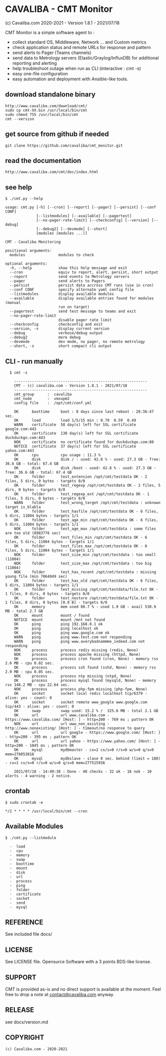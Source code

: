 CAVALIBA - CMT Monitor 
======================

(c) Cavaliba.com 2020-2021  - Version 1.8.1 - 2021/07/18


CMT Monitor is a simple software agent to :

* collect standard OS, Middleware, Network ... and Custom metrics
* check application status and remote URLs  for response and pattern
* send alerts to Pager (Teams channels)
* send data to Metrology servers (Elastic/Graylog/InfluxDB) for additional reporting and alerting
* help troubleshoot outage when run as CLI (interactive : cmt -s)
* easy one-file configuration
* easy automation and deployment with Ansible-like tools.


download standalone binary
--------------------------

    http://www.cavaliba.com/download/cmt/
    sudo cp cmt-XX.bin /usr/local/bin/cmt
    sudo chmod 755 /usr/local/bin/cmt
    cmt --version

get source from github if needed
---------------------------------

    git clone https://github.com/cavaliba/cmt_monitor.git

read the documentation
----------------------

    http://www.cavaliba.com/cmt/doc/index.html


see help
--------

    $ ./cmt.py --help

    usage: cmt.py [-h] [--cron] [--report] [--pager] [--persist] [--conf CONF]
                  [--listmodules] [--available] [--pagertest]
                  [--no-pager-rate-limit] [--checkconfig] [--version] [--debug]
                  [--debug2] [--devmode] [--short]
                  [modules [modules ...]]

    CMT - Cavaliba Monitoring

    positional arguments:
      modules               modules to check

    optional arguments:
      -h, --help            show this help message and exit
      --cron                equiv to report, alert, persist, short output
      --report              send events to Metrology servers
      --pager               send alerts to Pagers
      --persist             persist data accross CMT runs (use in cron)
      --conf CONF           specify alternate yaml config file
      --listmodules         display available modules
      --available           display available entries found for modules (manual
                            run on target)
      --pagertest           send test message to teams and exit
      --no-pager-rate-limit
                            disable pager rate limit
      --checkconfig         checkconfig and exit
      --version, -v         display current version
      --debug               verbose/debug output
      --debug2              more debug
      --devmode             dev mode, no pager, no remote metrology
      --short, -s           short compact cli output


CLI - run manually
------------------

      $ cmt -s

        ------------------------------------------------------------
        CMT - (c) cavaliba.com - Version 1.8.1 - 2021/07/18
        ------------------------------------------------------------
        cmt_group      :  cavaliba
        cmt_node       :  vmxupm2
        config file    :  /opt/cmt/conf.yml

        OK      boottime     boot : 0 days since last reboot - 20:36:47 sec.
        OK      load         load 1/5/15 min : 0.79  0.59  0.49
        WARN    certificate  58 day(s) left for SSL certificate google.com:443
        OK      certificate  130 day(s) left for SSL certificate duckduckgo.com:443
        NOK     certificate  no certificate found for duckduckgo.com:80
        NOTICE  certificate  37 day(s) left for SSL certificate yahoo.com:443
        OK      cpu          cpu usage : 11.3 %
        OK      disk         disk / - used: 42.8 % - used: 27.3 GB - free: 36.6 GB - total: 67.4 GB 
        OK      disk         disk /boot - used: 42.8 % - used: 27.3 GB - free: 36.6 GB - total: 67.4 GB 
        OK      folder       test_extension /opt/cmt/testdata OK - 2 files, 5 dirs, 0 bytes - targets 0/0
        OK      folder       test_regexp /opt/cmt/testdata OK - 2 files, 5 dirs, 0 bytes - targets 0/0
        OK      folder       test_regexp_ext /opt/cmt/testdata OK - 1 files, 5 dirs, 0 bytes - targets 0/0
        WARN    folder       test_wrong_target /opt/cmt/testdata : unknown target is_blabla
        OK      folder       test_hasfile /opt/cmt/testdata OK - 6 files, 5 dirs, 11004 bytes - targets 1/1
        OK      folder       test_age_min /opt/cmt/testdata OK - 6 files, 5 dirs, 11004 bytes - targets 1/1
        NOK     folder       test_age_max /opt/cmt/testdata : some files are too old (8983776 sec)
        OK      folder       test_files_min /opt/cmt/testdata OK - 6 files, 5 dirs, 11004 bytes - targets 1/1
        OK      folder       test_files_max /opt/cmt/testdata OK - 6 files, 5 dirs, 11004 bytes - targets 1/1
        NOK     folder       test_size_min /opt/cmt/testdata : too small (11004)
        NOK     folder       test_size_max /opt/cmt/testdata : too big (11004)
        NOK     folder       test_has_recent /opt/cmt/testdata : missing young file (min 7864049 sec)
        OK      folder       test_has_old /opt/cmt/testdata OK - 6 files, 5 dirs, 11004 bytes - targets 1/1
        OK      folder       test_missing /opt/cmt/testdata/file.txt OK - 1 files, 0 dirs, 0 bytes - targets 0/0
        OK      folder       test_nostore /opt/cmt/testdata/file.txt OK - 1 files, 0 dirs, 0 bytes [0.0 B] - targets 0/0
        OK      memory       mem used 80.7 % - used 1.9 GB - avail 530.9 MB - total 2.7 GB
        OK      mount        mount / found
        NOTICE  mount        mount /mnt not found
        OK      ping         ping 192.168.0.1 ok
        OK      ping         ping localhost ok
        OK      ping         ping www.google.com ok
        WARN    ping         ping www.test.com not responding
        WARN    ping         ping www.averybadnammme_indeed.com not responding
        NOK     process      process redis missing (redis, None)
        NOK     process      process apache missing (httpd, None)
        OK      process      process cron found (cron, None) - memory rss 2.6 MB - cpu 0.02 sec.
        OK      process      process ssh found (sshd, None) - memory rss 2.9 MB - cpu 0.05 sec.
        NOK     process      process ntp missing (ntpd, None)
        OK      process      process mysql found (mysqld, None) - memory rss 146.2 MB - cpu 22.64 sec.
        NOK     process      process php-fpm missing (php-fpm, None)
        OK      socket       socket local redis localhost tcp/6379 - alive: yes - count: 0
        OK      socket       socket remote www_google www.google.com tcp/443 - alive: yes - count: 0
        OK      swap         swap used: 15.2 % /  325.6 MB - total 2.1 GB
        OK      url          url www.cavaliba.com - https://www.cavaliba.com/ [Host: ] - http=200 - 769 ms ; pattern OK
        NOK     url          url www_non_existing - http://www.nonexisting/ [Host: ] - timeout/no response to query
        OK      url          url google - https://www.google.com/ [Host: ] - http=200 - 395 ms ; pattern OK
        OK      url          url yahoo - https://www.yahoo.com/ [Host: ] - http=200 - 1045 ms ; pattern OK
        OK      mysql        mydbmaster - cx=2 cx/s=0 r/s=0 w/s=0 q/s=0 mem=276053016
        OK      mysql        mydbslave - slave 0 sec. behind (limit = 180) - cx=1 cx/s=0 r/s=0 w/s=0 q/s=0 mem=277515936

        2021/07/18 - 14:49:38 : Done - 48 checks - 32 ok - 16 nok - 10 alerts - 4 warning - 2 notice.


crontab
-------

    $ sudo crontab -e

    */2 * * * * /usr/local/bin/cmt --cron


Available Modules
-----------------

    $ ./cmt.py --listmodule

      -  load
      -  cpu
      -  memory
      -  swap
      -  boottime
      -  mount
      -  disk
      -  url
      -  process
      -  ping
      -  folder
      -  certificate
      -  socket
      -  send
      -  mysql


REFERENCE
---------
See included file docs/

LICENSE
-------
See LICENSE file. Opensurce Software with a 3 points BDS-like license.

SUPPORT
-------
CMT is provided as-is and no direct support is available at the moment. 
Feel free to drop a note at contact@cavaliba.com anyway.

RELEASE
--------
see docs/version.md


COPYRIGHT
---------

    (c) Cavaliba.com - 2020-2021

